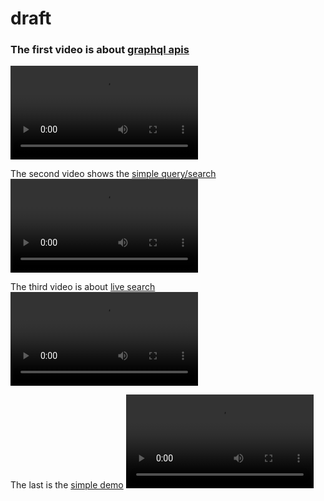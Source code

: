 
# draft
### The first video is about [graphql apis](./videos/graphQLapis.mov)
<video controls>
    <source src="./videos/graphQLapis.mov" type="video/mp4">
    Your browser does not support the video tag.
</video>

The second video shows the [simple query/search](./videos/simplequery.mov)
<video controls>
    <source src="./videos/simplequery.mov" type="video/mp4">
    Your browser does not support the video tag.
</video>

The third video is about [live search](./videos/liveSearch.mov)
<video controls>
    <source src="./videos/liveSearch.mov" type="video/mp4">
    Your browser does not support the video tag.
</video>

The last is the [simple demo](./videos/demo.mov)
<video controls>
    <source src="./videos/demo.mov" type="video/mp4">
    Your browser does not support the video tag.
</video>